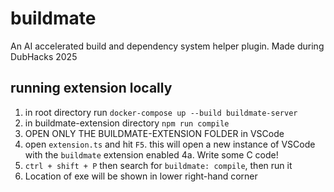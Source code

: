 # buildmate
An AI accelerated build and dependency system helper plugin. Made during DubHacks 2025



## running extension locally

1. in root directory run `docker-compose up --build buildmate-server`
2. in buildmate-extension directory `npm run compile`
3. OPEN ONLY THE BUILDMATE-EXTENSION FOLDER in VSCode
4. open `extension.ts` and hit `F5`. this will open a new instance of VSCode with the `buildmate` extension enabled
4a. Write some C code!
5. `ctrl + shift + P` then search for `buildmate: compile`, then run it
6. Location of exe will be shown in lower right-hand corner